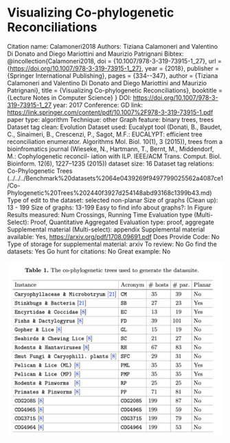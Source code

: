 # Visualizing Co-phylogenetic Reconciliations

Citation name: Calamoneri2018
Authors: Tiziana Calamoneri and Valentino Di Donato and Diego Mariottini and Maurizio Patrignani
Bibtex: @incollection{Calamoneri2018,
doi = {10.1007/978-3-319-73915-1_27},
url = {https://doi.org/10.1007/978-3-319-73915-1_27},
year = {2018},
publisher = {Springer International Publishing},
pages = {334--347},
author = {Tiziana Calamoneri and Valentino Di Donato and Diego Mariottini and Maurizio Patrignani},
title = {Visualizing Co-phylogenetic Reconciliations},
booktitle = {Lecture Notes in Computer Science}
}
DOI: https://doi.org/10.1007/978-3-319-73915-1_27
year: 2017
Conference: GD
link: https://link.springer.com/content/pdf/10.1007%2F978-3-319-73915-1.pdf
paper type: algorithm
Technique: other
Graph feature: binary trees, trees
Dataset tag clean: Evolution
Dataset used: Eucalypt tool (Donati, B., Baudet, C., Sinaimeri, B., Crescenzi, P., Sagot, M.F.: EUCALYPT:
efficient tree reconciliation enumerator. Algorithms Mol. Biol. 10(1), 3 (2015)), trees from a bioinfromatics journal (Wieseke, N., Hartmann, T., Bernt, M., Middendorf, M.: Cophylogenetic reconcil-
iation with ILP. IEEE/ACM Trans. Comput. Biol. Bioinform. 12(6), 1227–1235
(2015))
dataset size: 16
Dataset tag relations: Co-Phylogenetic Trees (../../../Benchmark%20datasets%2064e0439269f9497799025562a4087ce1/Co-Phylogenetic%20Trees%202440f3927d254148abd93168c1399b43.md)
Type of edit to the dataset: selected non-planar
Size of graphs (Clean up): 13 - 199
Size of graphs: 13-199
Easy to find info about graphs?: In Figure
Results measured: Num Crossings, Running Time
Evaluation type (Multi-Select): Proof, Quantitative Aggregated
Evaluation type: proof, aggregate
Supplemental material (Multi-select): appendix
Supplemental material available: Yes, https://arxiv.org/pdf/1708.09691.pdf
Does Provide Code: No
Type of storage for supplemental material: arxiv
To review: No
Go find the datasets: Yes
Go hunt for citations: No
Great example: No

![Untitled](Visualizing%20Co-phylogenetic%20Reconciliations%20fd4b98c0071f4e96924bacd938e706b5/Untitled.png)